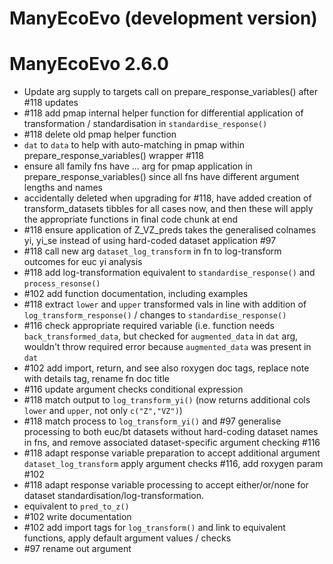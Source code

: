 # ManyEcoEvo (development version)

<!-- NEWS.md is maintained by https://cynkra.github.io/fledge, do not edit -->

# ManyEcoEvo 2.6.0

- Update arg supply to targets call on prepare_response_variables() after #118 updates
- #118 add pmap internal helper function for differential application of transformation / standardisation in `standardise_response()`
- #118 delete old pmap helper function
- `dat` to `data` to help with auto-matching in pmap within prepare_response_variables() wrapper #118
- ensure all family fns have ... arg for pmap application in prepare_response_variables() since all fns have different argument lengths and names
- accidentally deleted when upgrading for #118, have added creation of transform_datasets tibbles for all cases now, and then these will apply the appropriate functions in final code chunk at end
- #118 ensure application of Z_VZ_preds takes the generalised colnames yi, yi_se instead of using hard-coded dataset application #97
- #118 call new arg `dataset_log_transform` in fn to log-transform outcomes for euc yi analysis
- #118 add log-transformation equivalent to `standardise_response()` and `process_resonse()`
- #102 add function documentation, including examples
- #118 extract `lower` and `upper` transformed vals in line with addition of `log_transform_response()` / changes to `standardise_response()`
- #116 check appropriate required variable (i.e. function needs `back_transformed_data`, but checked for `augmented_data` in `dat` arg, wouldn't throw required error because `augmented_data` was present in `dat`
- #102 add import, return, and see also roxygen doc tags, replace note with details tag, rename fn doc title
- #116 update argument checks conditional expression
- #118 match output to `log_transform_yi()` (now returns additional cols `lower` and `upper`, not only `c("Z","VZ")`)
- #118 match process to `log_transform_yi()` and #97 generalise processing to both euc/bt datasets without hard-coding dataset names in fns, and remove associated dataset-specific argument checking #116
- #118 adapt response variable preparation to accept additional argument `dataset_log_transform` apply argument checks #116, add roxygen param #102
- #118 adapt response variable processing to accept either/or/none for dataset standardisation/log-transformation.
- equivalent to `pred_to_z()`
- #102 write documentation
- #102 add import tags for `log_transform()` and link to equivalent functions, apply default argument values / checks
- #97 rename out argument
